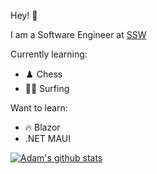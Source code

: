 Hey! 👋

I am a Software Engineer at [SSW](https://www.ssw.com.au/people/jake-bayliss)

Currently learning: 
  * ♟️ Chess
  * 🏄‍♂️ Surfing

Want to learn:
  * 🔥 Blazor
  * .NET MAUI

[![Adam's github stats](https://github-readme-stats.vercel.app/api?username=jakebayliss&theme=light)](https://github.com/jakebayliss/github-readme-stats)
